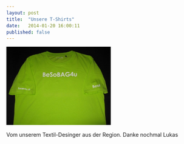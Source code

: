 ```yaml
---
layout: post
title:  "Unsere T-Shirts"
date:   2014-01-20 16:00:11
published: false
---
```





<img src="/images/shirt.jpg" class="right" width="275" />



Vom unserem Textil-Desinger aus der Region.
Danke nochmal Lukas  
<a href="http://www.cutworks.ch" target="_blank">